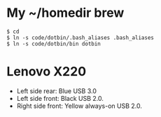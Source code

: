 My ~/homedir brew
=================

	$ cd
	$ ln -s code/dotbin/.bash_aliases .bash_aliases
	$ ln -s code/dotbin/bin dotbin

Lenovo X220
=================

 + Left side rear: Blue USB 3.0 
 + Left side front: Black USB 2.0.
 + Right side front: Yellow always-on USB 2.0.	
